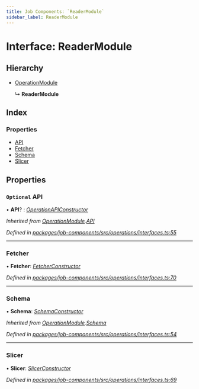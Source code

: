 ```yaml
---
title: Job Components: `ReaderModule`
sidebar_label: ReaderModule
---
```


# Interface: ReaderModule

## Hierarchy

* [OperationModule](operationmodule.md)

  ↳ **ReaderModule**

## Index

### Properties

* [API](readermodule.md#optional-api)
* [Fetcher](readermodule.md#fetcher)
* [Schema](readermodule.md#schema)
* [Slicer](readermodule.md#slicer)

## Properties

### `Optional` API

• **API**? : *[OperationAPIConstructor](../overview.md#operationapiconstructor)*

*Inherited from [OperationModule](operationmodule.md).[API](operationmodule.md#optional-api)*

*Defined in [packages/job-components/src/operations/interfaces.ts:55](https://github.com/terascope/teraslice/blob/b843209f9/packages/job-components/src/operations/interfaces.ts#L55)*

___

###  Fetcher

• **Fetcher**: *[FetcherConstructor](../overview.md#fetcherconstructor)*

*Defined in [packages/job-components/src/operations/interfaces.ts:70](https://github.com/terascope/teraslice/blob/b843209f9/packages/job-components/src/operations/interfaces.ts#L70)*

___

###  Schema

• **Schema**: *[SchemaConstructor](../overview.md#schemaconstructor)*

*Inherited from [OperationModule](operationmodule.md).[Schema](operationmodule.md#schema)*

*Defined in [packages/job-components/src/operations/interfaces.ts:54](https://github.com/terascope/teraslice/blob/b843209f9/packages/job-components/src/operations/interfaces.ts#L54)*

___

###  Slicer

• **Slicer**: *[SlicerConstructor](../overview.md#slicerconstructor)*

*Defined in [packages/job-components/src/operations/interfaces.ts:69](https://github.com/terascope/teraslice/blob/b843209f9/packages/job-components/src/operations/interfaces.ts#L69)*
